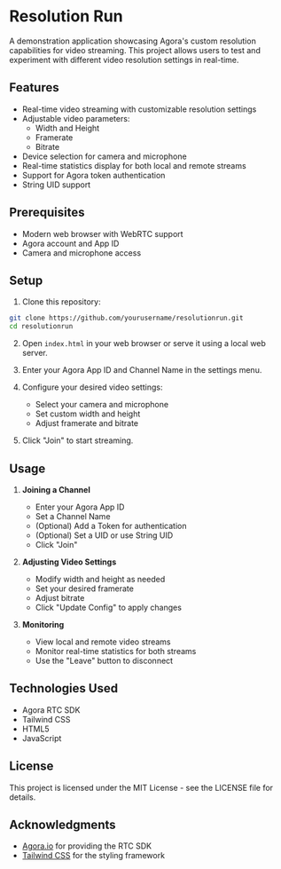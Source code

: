 # Resolution Run

A demonstration application showcasing Agora's custom resolution capabilities for video streaming. This project allows users to test and experiment with different video resolution settings in real-time.

## Features

- Real-time video streaming with customizable resolution settings
- Adjustable video parameters:
  - Width and Height
  - Framerate
  - Bitrate
- Device selection for camera and microphone
- Real-time statistics display for both local and remote streams
- Support for Agora token authentication
- String UID support

## Prerequisites

- Modern web browser with WebRTC support
- Agora account and App ID
- Camera and microphone access

## Setup

1. Clone this repository:
```bash
git clone https://github.com/yourusername/resolutionrun.git
cd resolutionrun
```

2. Open `index.html` in your web browser or serve it using a local web server.

3. Enter your Agora App ID and Channel Name in the settings menu.

4. Configure your desired video settings:
   - Select your camera and microphone
   - Set custom width and height
   - Adjust framerate and bitrate

5. Click "Join" to start streaming.

## Usage

1. **Joining a Channel**
   - Enter your Agora App ID
   - Set a Channel Name
   - (Optional) Add a Token for authentication
   - (Optional) Set a UID or use String UID
   - Click "Join"

2. **Adjusting Video Settings**
   - Modify width and height as needed
   - Set your desired framerate
   - Adjust bitrate
   - Click "Update Config" to apply changes

3. **Monitoring**
   - View local and remote video streams
   - Monitor real-time statistics for both streams
   - Use the "Leave" button to disconnect

## Technologies Used

- Agora RTC SDK
- Tailwind CSS
- HTML5
- JavaScript

## License

This project is licensed under the MIT License - see the LICENSE file for details.

## Acknowledgments

- [Agora.io](https://www.agora.io/) for providing the RTC SDK
- [Tailwind CSS](https://tailwindcss.com/) for the styling framework 